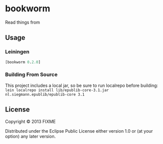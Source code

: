 # bookworm

Read things from

## Usage

### Leiningen
```clojure
[bookworm 0.2.0]
```

### Building From Source
This project includes a local jar, so be sure to run localrepo before building:
`lein localrepo install lib/epublib-core-3.1.jar nl.siegmann.epublib/epublib-core 3.1`

## License

Copyright © 2013 FIXME

Distributed under the Eclipse Public License either version 1.0 or (at
your option) any later version.

